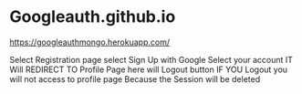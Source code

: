 # Googleauth.github.io

https://googleauthmongo.herokuapp.com/

Select Registration page
select Sign Up with Google
Select your account
IT Will REDIRECT TO Profile Page
here will Logout button 
IF YOU Logout you will not access to profile page Because the Session will be deleted
